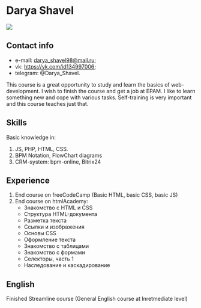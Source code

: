 # Darya Shavel
![](https://sun9-27.userapi.com/c639328/v639328006/1369a/eAWGUk8Pa04.jpg)
## Contact info
- e-mail: darya_shavel98@mail.ru;
- vk: https://vk.com/id134997006;
- telegram: @Darya_Shavel.

This course is a great opportunity to study and learn the basics of web-development. I wish to finish the course and get a job at EPAM. I like to learn something new and cope with various tasks. Self-training is very important and this course teaches just that.

## Skills 

Basic knowledge in: 
1. JS, PHP, HTML, CSS.
2. BPM Notation, FlowChart diagrams
3. CRM-system: bpm-online, Bitrix24

## Experience 

1. End course on freeCodeCamp (Basic HTML, basic CSS, basic JS)
2. End course on htmlAcademy:
    - Знакомство с HTML и CSS
    - Структура HTML-документа
    - Разметка текста
    - Ссылки и изображения
    - Основы СSS
    - Оформление текста
    - Знакомство с таблицами
    - Знакомство с формами
    - Селекторы, часть 1
    - Наследование и каскадирование
## English
Finished Streamline course (General English course at Inretmediate level)
